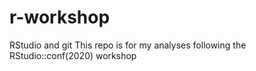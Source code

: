 # r-workshop
RStudio and git
This repo is for my analyses following the RStudio::conf(2020) workshop
